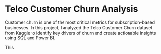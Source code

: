 # Telco Customer Churn Analysis
Customer churn is one of the most critical metrics for subscription-based businesses. In this project, I analyzed the Telco Customer Churn dataset from Kaggle to identify key drivers of churn and create actionable insights using SQL and Power BI.

This 
